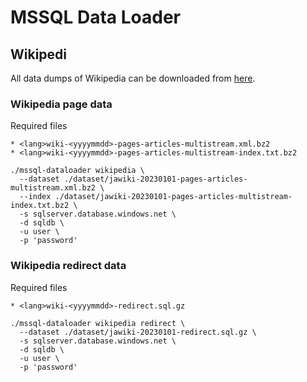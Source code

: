 # MSSQL Data Loader

## Wikipedi

All data dumps of Wikipedia can be downloaded from [here](https://dumps.wikimedia.org/backup-index.html).

### Wikipedia page data

Required files

    * <lang>wiki-<yyyymmdd>-pages-articles-multistream.xml.bz2 
    * <lang>wiki-<yyyymmdd>-pages-articles-multistream-index.txt.bz2 

```
./mssql-dataloader wikipedia \
  --dataset ./dataset/jawiki-20230101-pages-articles-multistream.xml.bz2 \
  --index ./dataset/jawiki-20230101-pages-articles-multistream-index.txt.bz2 \
  -s sqlserver.database.windows.net \
  -d sqldb \
  -u user \
  -p 'password'
```

### Wikipedia redirect data

Required files

    * <lang>wiki-<yyyymmdd>-redirect.sql.gz

```
./mssql-dataloader wikipedia redirect \
  --dataset ./dataset/jawiki-20230101-redirect.sql.gz \
  -s sqlserver.database.windows.net \
  -d sqldb \
  -u user \
  -p 'password'
```

